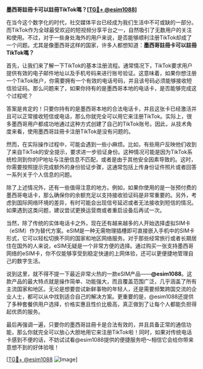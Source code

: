 **墨西哥註冊卡可以註冊TikTok嗎？[[TG💪+ @esim1088](https://t.me/s/esim1088)]**

在当今这个数字化的时代，社交媒体平台已经成为我们生活中不可或缺的一部分。而TikTok作为全球最受欢迎的短视频分享平台之一，自然吸引了无数用户的关注和使用。不过，对于一些身处海外的用户来说，是否能够顺利注册TikTok却成了一个问题。尤其是像墨西哥这样的国家，许多人都想知道：**墨西哥註冊卡可以註冊TikTok嗎？**

首先，让我们来了解一下TikTok的基本注册流程。通常情况下，TikTok要求用户提供有效的电子邮件地址以及手机号码来进行账号验证。这意味着，如果你想注册一个TikTok账户，你需要拥有一个有效的电话号码，并且该号码必须能够接收短信验证码。那么问题来了，如果你持有的是墨西哥本地的电话卡，是否能够完成这个过程呢？

答案是肯定的！只要你持有的是墨西哥本地的合法电话卡，并且这张卡已经激活并且可以正常接收短信或电话，那么你就完全可以用它来注册TikTok。实际上，很多墨西哥用户都成功地通过这种方式创建了自己的TikTok账号。因此，从技术角度来看，使用墨西哥註冊卡注册TikTok是没有问题的。

然而，在实际操作过程中，可能会遇到一些小麻烦。比如，有些用户反映他们收到了来自TikTok的安全提示，要求进一步验证身份。这种情况可能是因为TikTok系统检测到你的IP地址与注册信息不匹配，或者是由于其他安全因素导致的。这时，你需要按照提示完成额外的身份验证步骤，这通常包括上传身份证件照片或者回答一系列关于个人信息的问题。

除了上述情况外，还有一些值得注意的地方。例如，如果你使用的是一张预付费的墨西哥电话卡，那么确保你的余额充足以支持接收验证码是非常重要的。另外，考虑到国际网络环境的差异，有时可能会出现信号延迟或者无法接收到短信的情况。如果遇到这类问题，建议尝试更换运营商或者重启设备后再试一次。

当然，除了传统的实体电话卡之外，现在还有越来越多的人开始选择虚拟SIM卡（eSIM）作为替代方案。eSIM是一种无需物理插槽即可直接嵌入手机中的SIM卡形式，它可以轻松切换不同的国家和地区网络服务。对于那些经常旅行或者长期居住在国外的人来说，eSIM无疑是一个非常方便的选择。通过购买一张支持墨西哥网络的eSIM卡，你不仅能够享受到稳定快速的上网体验，还可以更便捷地管理自己的数字生活。

说到这里，就不得不提一下最近非常火热的一款eSIM产品——**@esim1088**。这款产品的最大特点就是操作简单、功能强大，而且覆盖范围广泛，几乎涵盖了所有主流国家和地区。无论是想要尝试新鲜事物的年轻人，还是需要频繁跨国交流的企业人士，都可以从中找到适合自己的解决方案。更重要的是，@esim1088还提供了多种套餐供用户选择，价格实惠且性价比极高，真正做到了让每个人都能负担得起优质的服务。

最后再强调一遍，只要你的墨西哥註冊卡是合法有效的，并且具备正常的通信功能，那么你就完全可以放心大胆地用它来注册TikTok啦！同时，如果对传统电话卡感到不便的话，不妨试试看@esim1088提供的便捷服务吧～相信它会给你带来意想不到的好体验哦！

[[TG💪+ @esim1088](https://t.me/s/esim1088) ![Image](https://i.postimg.cc/4NQfJmqS/Snipaste-2025-05-13-00-14-12.png)]